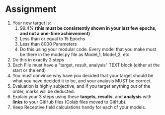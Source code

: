 # Assignment

1. Your new target is:
   1. 99.4% **(this must be consistently shown in your last few epochs, and not a one-time achievement)**
   2. Less than or equal to 15 Epochs
   3. Less than 8000 Parameters
   4. Do this using your modular code. Every model that you make must be there in the model.py file as Model_1, Model_2, etc.
2. Do this in exactly 3 steps
3. Each File must have a "target, result, analysis" TEXT block (either at the start or the end)
4. You must  convince why have you decided that your target should be what you have  decided it to be, and your analysis MUST be correct. 
5. Evaluation is highly subjective, and if you target anything out of the order, marks will be deducted. 
6. Explain your 3 steps using these **targets**, **results**, and **analysis** with **links** to your GitHub files (Colab files moved to GitHub). 
7. Keep Receptive field calculations handy for each of your models. 